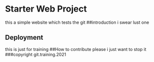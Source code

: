 # Starter Web Project
this a simple website which tests the git
##introduction
i swear lust one
## Deployment
this is just for training
##How to contribute
please i just want to stop it 
###copyright 
git.training.2021
